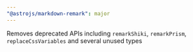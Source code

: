 ```yaml
---
"@astrojs/markdown-remark": major
---
```


Removes deprecated APIs including `remarkShiki`, `remarkPrism`, `replaceCssVariables` and several unused types
